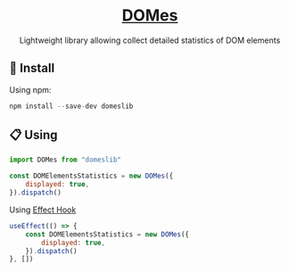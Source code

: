 <h1 align="center">
  <a href="https://github.com/w3bsme/domes">
    DOMes
  </a>
</h1>

<p align="center">
  Lightweight library allowing collect detailed statistics of DOM elements
</p>

## 🚀 Install

Using npm:
```javascript
npm install --save-dev domeslib
```

## 📋 Using

```javascript
import DOMes from "domeslib"

const DOMElementsStatistics = new DOMes({
	displayed: true,
}).dispatch()
```
Using [Effect Hook](https://reactjs.org/docs/hooks-effect.html)

```javascript
useEffect(() => {
	const DOMElementsStatistics = new DOMes({
		displayed: true,
	}).dispatch()
}, [])
```
